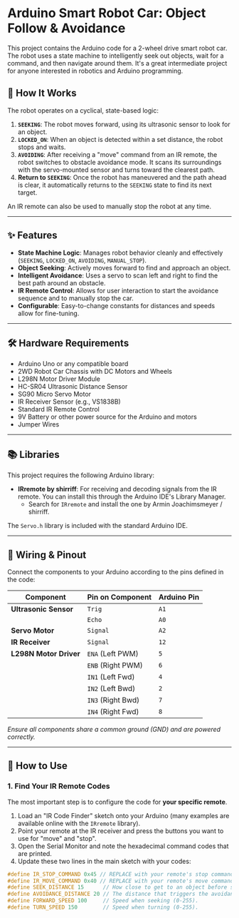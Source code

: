 # Arduino Smart Robot Car: Object Follow & Avoidance

This project contains the Arduino code for a 2-wheel drive smart robot car. The robot uses a state machine to intelligently seek out objects, wait for a command, and then navigate around them. It's a great intermediate project for anyone interested in robotics and Arduino programming.



## 🤖 How It Works

The robot operates on a cyclical, state-based logic:

1.  **`SEEKING`**: The robot moves forward, using its ultrasonic sensor to look for an object.
2.  **`LOCKED_ON`**: When an object is detected within a set distance, the robot stops and waits.
3.  **`AVOIDING`**: After receiving a "move" command from an IR remote, the robot switches to obstacle avoidance mode. It scans its surroundings with the servo-mounted sensor and turns toward the clearest path.
4.  **Return to `SEEKING`**: Once the robot has maneuvered and the path ahead is clear, it automatically returns to the `SEEKING` state to find its next target.

An IR remote can also be used to manually stop the robot at any time.

***

## ✨ Features

* **State Machine Logic**: Manages robot behavior cleanly and effectively (`SEEKING`, `LOCKED_ON`, `AVOIDING`, `MANUAL_STOP`).
* **Object Seeking**: Actively moves forward to find and approach an object.
* **Intelligent Avoidance**: Uses a servo to scan left and right to find the best path around an obstacle.
* **IR Remote Control**: Allows for user interaction to start the avoidance sequence and to manually stop the car.
* **Configurable**: Easy-to-change constants for distances and speeds allow for fine-tuning.

***

## 🛠️ Hardware Requirements

* Arduino Uno or any compatible board
* 2WD Robot Car Chassis with DC Motors and Wheels
* L298N Motor Driver Module
* HC-SR04 Ultrasonic Distance Sensor
* SG90 Micro Servo Motor
* IR Receiver Sensor (e.g., VS1838B)
* Standard IR Remote Control
* 9V Battery or other power source for the Arduino and motors
* Jumper Wires

***

## 📚 Libraries

This project requires the following Arduino library:

* **IRremote by shirriff**: For receiving and decoding signals from the IR remote. You can install this through the Arduino IDE's Library Manager.
    * Search for `IRremote` and install the one by Armin Joachimsmeyer / shirriff.

The `Servo.h` library is included with the standard Arduino IDE.

***

## 🔌 Wiring & Pinout

Connect the components to your Arduino according to the pins defined in the code:

| Component             | Pin on Component | Arduino Pin |
| --------------------- | ---------------- | ----------- |
| **Ultrasonic Sensor** | `Trig`           | `A1`        |
|                       | `Echo`           | `A0`        |
| **Servo Motor** | `Signal`         | `A2`        |
| **IR Receiver** | `Signal`         | `12`        |
| **L298N Motor Driver**| `ENA` (Left PWM) | `5`         |
|                       | `ENB` (Right PWM)| `6`         |
|                       | `IN1` (Left Fwd) | `4`         |
|                       | `IN2` (Left Bwd) | `2`         |
|                       | `IN3` (Right Bwd)| `7`         |
|                       | `IN4` (Right Fwd)| `8`         |

*Ensure all components share a common ground (GND) and are powered correctly.*

***

## 🚀 How to Use

### 1. Find Your IR Remote Codes

The most important step is to configure the code for **your specific remote**.

1.  Load an "IR Code Finder" sketch onto your Arduino (many examples are available online with the `IRremote` library).
2.  Point your remote at the IR receiver and press the buttons you want to use for "move" and "stop".
3.  Open the Serial Monitor and note the hexadecimal command codes that are printed.
4.  Update these two lines in the main sketch with your codes:

```cpp
#define IR_STOP_COMMAND 0x45 // REPLACE with your remote's stop command code.
#define IR_MOVE_COMMAND 0x40 // REPLACE with your remote's move command code.
#define SEEK_DISTANCE 15      // How close to get to an object before stopping (cm).
#define AVOIDANCE_DISTANCE 20 // The distance that triggers the avoidance maneuver (cm).
#define FORWARD_SPEED 100     // Speed when seeking (0-255).
#define TURN_SPEED 150        // Speed when turning (0-255).

